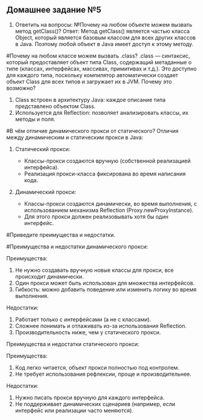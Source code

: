 ## Домашнее задание №5
1. Ответить на вопросы:
№Почему на любом объекте можем вызвать метод getClass()?
Ответ: Метод getClass() является частью класса Object, который является базовым классом для всех других классов в Java. Поэтому любой объект в Java имеет доступ к этому методу.

#Почему на любом классе можем вызвать .class?
.class — синтаксис, который предоставляет объект типа Class, содержащий метаданные о типе (классах, интерфейсах, массивах, примитивах и т.д.). 
Это доступно для каждого типа, поскольку компилятор автоматически создает объект Class для всех типов и загружает их в JVM.
Почему это возможно?
1. Class встроен в архитектуру Java: каждое описание типа представлено объектом Class.
2. Используется для Reflection: позволяет анализировать классы, их методы и поля.
 

#В чём отличие динамического прокси от статического?
Отличия между динамическим и статическим прокси в Java:

1. Статический прокси:
   - Классы-прокси создаются вручную (собственной реализацией интерфейса).
   - Реализация прокси-класса фиксирована во время написания кода.

2. Динамический прокси:
   - Классы-прокси создаются динамически, во время выполнения, с использованием механизма Reflection (Proxy.newProxyInstance).
   - Для этого прокси должен реализовывать хотя бы один интерфейс.
   
#Приведите преимущества и недостатки.

#Преимущества и недостатки динамического прокси:

Преимущества:
   1. Не нужно создавать вручную новые классы для прокси, все происходит динамически.
   2. Один прокси может быть использован для множества интерфейсов.
   3. Гибкость: можно добавить поведение или изменить логику во время выполнения.

Недостатки:
   1. Работает только с интерфейсами (а не с классами).
   2. Сложнее понимать и отлаживать из-за использования Reflection.
   3. Производительность ниже, чем у статического прокси.

Преимущества и недостатки статического прокси:

Преимущества:
   1. Код легко читается, объект прокси полностью под контролем.
   2. Не требует использования рефлексии, проще и производительнее.

Недостатки:
   1. Нужно писать прокси вручную для каждого интерфейса.
   2. Не поддерживает динамических сценариев (например, если интерфейс или реализации часто меняются).
